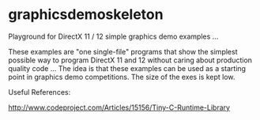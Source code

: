 # graphicsdemoskeleton
Playground for DirectX 11 / 12 simple graphics demo examples ...

These examples are "one single-file" programs that show the simplest possible way to program DirectX 11 and 12 without
caring about production quality code ...
The idea is that these examples can be used as a starting point in graphics demo competitions. The size of the exes is kept low.


Useful References:

http://www.codeproject.com/Articles/15156/Tiny-C-Runtime-Library
